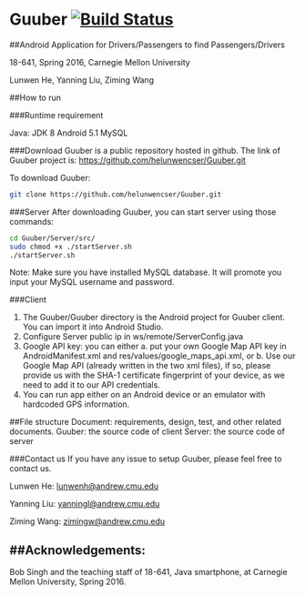 # Guuber [![Build Status](https://travis-ci.org/helunwencser/Guuber.svg?branch=master)](https://travis-ci.org/helunwencser/Guuber)

##Android Application for Drivers/Passengers to find Passengers/Drivers

18-641, Spring 2016, Carnegie Mellon University  

Lunwen He, Yanning Liu, Ziming Wang

##How to run

###Runtime requirement

Java: JDK 8
Android 5.1
MySQL

###Download
Guuber is a public repository hosted in github. The link of Guuber project is: 
https://github.com/helunwencser/Guuber.git

To download Guuber:
```bash
git clone https://github.com/helunwencser/Guuber.git
```

###Server
After downloading Guuber, you can start server using those commands:
```bash
cd Guuber/Server/src/
sudo chmod +x ./startServer.sh
./startServer.sh
```
Note: Make sure you have installed MySQL database. It will promote you input your MySQL username and  password.

###Client
1. The Guuber/Guuber directory is the Android project for Guuber client. You can import it into Android Studio.
2. Configure Server public ip in ws/remote/ServerConfig.java
3. Google API key: you can either a. put your own Google Map API key in AndroidManifest.xml and res/values/google_maps_api.xml, or b. Use our Google Map API (already written in the two xml files), if so, please provide us with the SHA-1 certificate fingerprint of your device, as we need to add it to our API credentials.
4. You can run app either on an Android device or an emulator with hardcoded GPS information.


##File structure
Document: requirements, design, test, and other related documents.
Guuber: the source code of client
Server: the source code of server

###Contact us
If you have any issue to setup Guuber, please feel free to contact us.

Lunwen He: lunwenh@andrew.cmu.edu

Yanning Liu: yanningl@andrew.cmu.edu

Ziming Wang: zimingw@andrew.cmu.edu


##Acknowledgements:
---------------------------------------------------------
Bob Singh and the teaching staff of 18-641, 
Java smartphone, at Carnegie Mellon University, Spring 2016.
